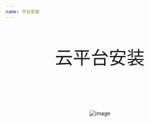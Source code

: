 ```yaml
---
name: 平台安装
---
```




</br></br>

<center>
  <font size=30pt> 云平台安装</font> 
</center>

<html>
<!--在这里插入内容-->
</html>



</br></br>



</br></br>

<center>

![image](https://note.youdao.com/yws/public/resource/5f8b148a9d2b2da52ee5c6ef41e87a57/xmlnote/C67F705740224D70A48CF408A459AF35/244)

</center>

<center>


</center>

</br></br></br></br>
